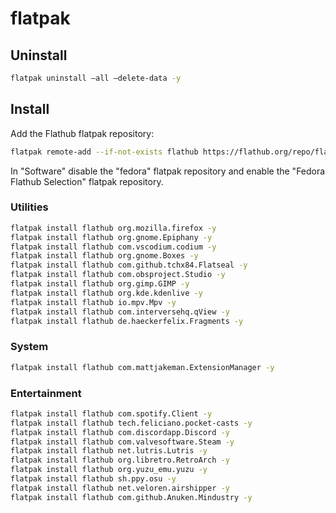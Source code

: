 # flatpak

## Uninstall

```bash
flatpak uninstall —all —delete-data -y
```

## Install

Add the Flathub flatpak repository:

```bash
flatpak remote-add --if-not-exists flathub https://flathub.org/repo/flathub.flatpakrepo
```

In "Software" disable the "fedora" flatpak repository and enable the "Fedora Flathub Selection" flatpak repository.

### Utilities

```bash
flatpak install flathub org.mozilla.firefox -y
flatpak install flathub org.gnome.Epiphany -y
flatpak install flathub com.vscodium.codium -y
flatpak install flathub org.gnome.Boxes -y
flatpak install flathub com.github.tchx84.Flatseal -y
flatpak install flathub com.obsproject.Studio -y
flatpak install flathub org.gimp.GIMP -y
flatpak install flathub org.kde.kdenlive -y
flatpak install flathub io.mpv.Mpv -y
flatpak install flathub com.interversehq.qView -y
flatpak install flathub de.haeckerfelix.Fragments -y
```

### System

```bash
flatpak install flathub com.mattjakeman.ExtensionManager -y
```

### Entertainment

```bash
flatpak install flathub com.spotify.Client -y
flatpak install flathub tech.feliciano.pocket-casts -y
flatpak install flathub com.discordapp.Discord -y
flatpak install flathub com.valvesoftware.Steam -y
flatpak install flathub net.lutris.Lutris -y
flatpak install flathub org.libretro.RetroArch -y
flatpak install flathub org.yuzu_emu.yuzu -y
flatpak install flathub sh.ppy.osu -y
flatpak install flathub net.veloren.airshipper -y
flatpak install flathub com.github.Anuken.Mindustry -y
```
